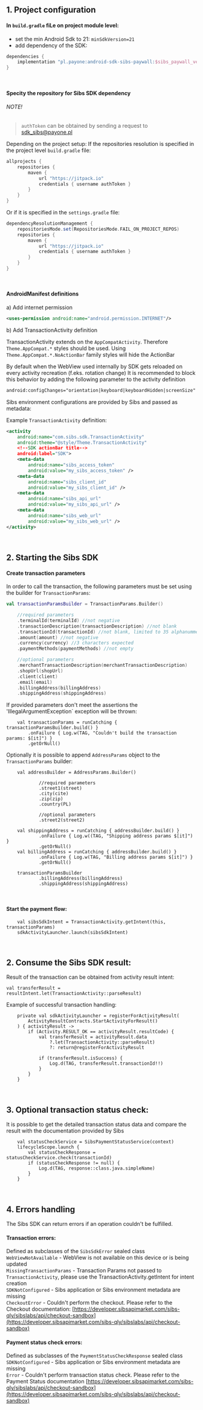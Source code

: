 ## 1. Project configuration

#### In `build.gradle` fiLe on project module level:

- set the min Android Sdk to 21: `minSdkVersion=21` 
- add dependency of the SDK:
```gradle
dependencies {
    implementation "pl.payone:android-sdk-sibs-paywall:$sibs_paywall_ver"
}
```
<br/>

#### Specity the repository for Sibs SDK dependency

###### NOTE!
> `authToken` can be obtained by sending a request to [sdk_sibs@payone.pl](mailto:sdk_sibs@payone.pl)

Depending on the project setup:
If the repositories resolution is specified in the project level `build.gradle` file:
```gradle
allprojects {
    repositories {
        maven {
            url "https://jitpack.io"
            credentials { username authToken }
        }
    }
}
```
Or if it is specified in the `settings.gradle` file:
```gradle
dependencyResolutionManagement {
    repositoriesMode.set(RepositoriesMode.FAIL_ON_PROJECT_REPOS)
    repositories {
        maven {
            url "https://jitpack.io"
            credentials { username authToken }
        }
    }
}
```
<br/>

#### AndroidManifest definitions

a) Add internet permission
```xml
<uses-permission android:name="android.permission.INTERNET"/>
```

b) Add TransactionActivity definition

TransactionActivity extends on the `AppCompatActivity`. Therefore `Theme.AppCompat.*` styles should be used.
Using `Theme.AppCompat.*.NoActionBar` family styles will hide the ActionBar

By default when the WebView used internally by SDK gets reloaded on every activity recreation (f.eks. rotation change) 
It is recommended to block this behavior by adding the following parameter to the activity definition


```xml
android:configChanges="orientation|keyboard|keyboardHidden|screenSize"
```

Sibs environment configurations are provided by Sibs and passed as metadata:

Example `TransactionActivity` definition:
```xml
<activity
    android:name="com.sibs.sdk.TransactionActivity"
    android:theme="@style/Theme.TransactionActivity" 
    <!--SDK actionBar title-->
    android:label="SDK"> 
    <meta-data
        android:name="sibs_access_token"
        android:value="my_sibs_access_token" />
    <meta-data
        android:name="sibs_client_id"
        android:value="my_sibs_client_id" />
    <meta-data
        android:name="sibs_api_url"
        android:value="my_sibs_api_url" />
    <meta-data
        android:name="sibs_web_url"
        android:value="my_sibs_web_url" />
</activity>
```
<br/>

## 2. Starting the Sibs SDK

#### Create transaction parameters
In order to call the transaction, the following parameters must be set using the builder for `TransactionParams`:
```kotlin
val transactionParamsBuilder = TransactionParams.Builder()

    //required parameters
    .terminalId(terminalId) //not negative
    .transactionDescription(transactionDescription) //not blank
    .transactionId(transactionId) //not blank, limited to 35 alphanummeric characters
    .amount(amount) //not negative
    .currency(currency) //3 characters expected
    .paymentMethods(paymentMethods) //not empty

    //optional parameters
    .merchantTransactionDescription(merchantTransactionDescription)
    .shopUrl(shopUrl)
    .client(client)
    .email(email)
    .billingAddress(billingAddress)
    .shippingAddress(shippingAddress)
```

If provided parameters don't meet the assertions the 'IllegalArgumentException` exception will be thrown: 
```
    val transactionParams = runCatching { transactionParamsBuilder.build() }
        .onFailure { Log.w(TAG, "Couldn't build the transaction params: $[it]") }
        .getOrNull()
```

Optionally it is possible to append `AddressParams` object to the `TransactionParams` builder:
```
    val addressBuilder = AddressParams.Builder()
            
            //required parameters
            .street1(street)
            .city(cite)
            .zip(zip)
            .country(PL)

            //optional parameters
            .street2(street2)

    val shippingAddress = runCatching { addressBuilder.build() }
            .onFailure { Log.w((TAG, "Shipping address params $[it]") }
            .getOrNull()
    val billingAddress = runCatching { addressBuilder.build() }
            .onFailure { Log.w(TAG, "Billing address params $[it]") }
            .getOrNull()
        
    transactionParamsBuilder
            .billingAddress(billingAddress)
            .shippingAddress(shippingAddress)

```
<br/>

#### Start the payment flow:
```
    val sibsSdkIntent = TransactionActivity.getIntent(this, transactionParams)
    sdkActivityLauncher.launch(sibsSdkIntent)
```
<br/>

## 2. Consume the Sibs SDK result:

Result of the transaction can be obtained from activity result intent:
```
val transferResult = resultIntent.let(TransactionActivity::parseResult)
```

Example of successful transaction handling:
```
    private val sdkActivityLauncher = registerForActivityResult(
        ActivityResultContracts.StartActivityForResult()
    ) { activityResult ->
        if (Activity.RESULT_OK == activityResult.resultCode) {
            val transferResult = activityResult.data
                ?.let(TransactionActivity::parseResult)
                ?: return@registerForActivityResult

            if (transferResult.isSuccess) {
                Log.d(TAG, transferResult.transactionId!!)
            } 
        } 
    }
```
<br/>

## 3. Optional transaction status check:

It is possible to get the detailed transaction status data and compare the result with the documentation provided by Sibs
```
    val statusCheckService = SibsPaymentStatusService(context)
    lifecycleScope.launch { 
        val statusCheckResponse = statusCheckService.check(transactionId)
        if (statusCheckResponse != null) {
            Log.d(TAG, response::class.java.simpleName)
        } 
    }
```
<br/>

## 4. Errors handling
The Sibs SDK can return errors if an operation couldn't be fulfilled.

#### Transaction errors:
Defined as subclasses of the `SibsSdkError` sealed class\
`WebViewNotAvailable` - WebView is not available on this device or is being updated\
`MissingTransactionParams` - Transaction Params not passed to `TransactionActivity`, please use the TransactionActivity.getIntent for intent creation\
`SDKNotConfigured` - Sibs application or Sibs environment metadata are missing\
`CheckoutError` - Couldn't perform the checkout. Please refer to the Checkout documentation: [https://developer.sibsapimarket.com/sibs-qly/sibslabs/api/checkout-sandbox](https://developer.sibsapimarket.com/sibs-qly/sibslabs/api/checkout-sandbox)

#### Payment status check errors:
Defined as subclasses of the `PaymentStatusCheckResponse` sealed class\
`SDKNotConfigured` - Sibs application or Sibs environment metadata are missing\
`Error` - Couldn't perform transaction status check. Please refer to the Payment Status documentation [https://developer.sibsapimarket.com/sibs-qly/sibslabs/api/checkout-sandbox](https://developer.sibsapimarket.com/sibs-qly/sibslabs/api/checkout-sandbox)

